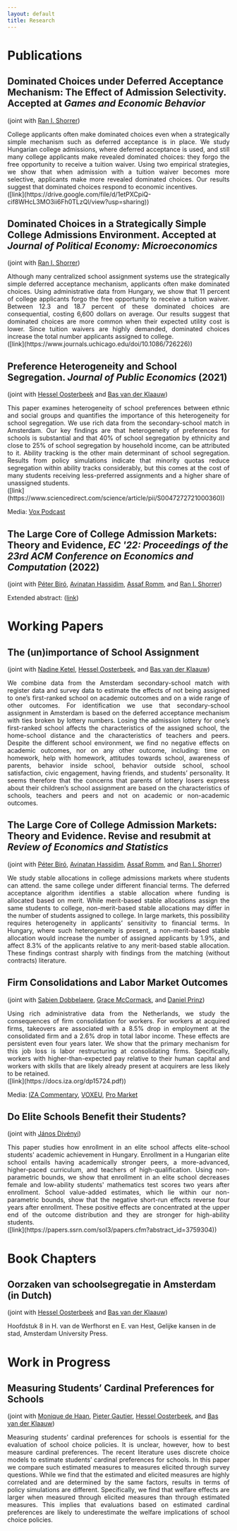 ```yaml
---
layout: default
title: Research
---
```

# Publications

## Dominated Choices under Deferred Acceptance Mechanism: The Effect of Admission Selectivity. Accepted at _Games and Economic Behavior_
(joint with [Ran I. Shorrer](http://rshorrer.weebly.com/))

<div style="text-align: justify"> College applicants often make dominated choices even when a strategically simple mechanism such as deferred acceptance is in place. 
We study Hungarian college admissions, where deferred acceptance is used, and still
many college applicants make revealed dominated choices: they forgo the free opportunity to receive a tuition waiver.  Using two empirical strategies, we show that when admission with a tuition waiver becomes more selective, applicants make more revealed dominated choices. Our results suggest that dominated choices respond to economic incentives. 

</div> ([link](https://drive.google.com/file/d/1etPXCpiQ-cif8WHcL3MO3ii6Fh0TLzQl/view?usp=sharing))

## Dominated Choices in a Strategically Simple College Admissions Environment. Accepted at _Journal of Political Economy: Microeconomics_
(joint with [Ran I. Shorrer](http://rshorrer.weebly.com/))

<div style="text-align: justify">  Although many centralized school assignment systems use the strategically simple deferred acceptance mechanism, applicants often make dominated choices. Using administrative data from Hungary, we show that 11 percent of college applicants forgo the free opportunity to receive a tuition waiver. Between 12.3 and 18.7 percent of these dominated choices are consequential, costing 6,600 dollars on average. Our results suggest that dominated choices are more common when their expected utility cost is lower. Since tuition waivers are highly demanded, dominated choices increase the total number applicants assigned to college. 

</div> ([link](https://www.journals.uchicago.edu/doi/10.1086/726226))

## Preference Heterogeneity and School Segregation. _Journal of Public Economics_ (2021)
(joint with [Hessel Oosterbeek](http://oosterbeek.economists.nl/) and [Bas van der Klaauw](http://personal.vu.nl/b.vander.klaauw/))

<div style="text-align: justify"> This paper examines heterogeneity of school preferences between ethnic and social groups and quantifies the importance of this heterogeneity for school segregation. We use rich data from the secondary-school match in Amsterdam. Our key findings are that heterogeneity of preferences for schools is substantial and that 40% of school segregation by ethnicity and close to 25% of school segregation by household income, can be attributed to it. Ability tracking is the other main determinant of school segregation. Results from policy simulations indicate that minority quotas reduce segregation within ability tracks considerably, but this comes at the cost of many students receiving less-preferred assignments and a higher share of unassigned students.

 </div> ([link](https://www.sciencedirect.com/science/article/pii/S0047272721000360)) 

Media: [Vox Podcast](https://voxeu.org/vox-talks/why-are-schools-segregated)

## The Large Core of College Admission Markets: Theory and Evidence, _EC '22: Proceedings of the 23rd ACM Conference on Economics and Computation_ (2022)
(joint with [Péter Biró](http://www.econ.core.hu/english/inst/biro.html), [Avinatan Hassidim](http://u.cs.biu.ac.il/~avinatan/), [Assaf Romm](http://assafromm.weebly.com/), and [Ran I. Shorrer](http://rshorrer.weebly.com/))

Extended abstract: ([link](https://dl.acm.org/doi/10.1145/3490486.3538369))  

# Working Papers

## The (un)importance of School Assignment
(joint with [Nadine Ketel](https://sites.google.com/site/nadineketel/), [Hessel Oosterbeek](http://oosterbeek.economists.nl/), and [Bas van der Klaauw](http://personal.vu.nl/b.vander.klaauw/))

<div style="text-align: justify"> We combine data from the Amsterdam secondary-school match with register data and survey data to estimate the effects of not being assigned to one’s first-ranked school on academic outcomes and on a wide range of other outcomes. For identification we use that secondary-school assignment in Amsterdam is based on the deferred acceptance mechanism with ties broken by lottery numbers. Losing the admission lottery for one’s first-ranked school affects the characteristics of the assigned school, the home-school distance and the characteristics of teachers and peers. Despite the different school environment, we find no negative effects on academic outcomes, nor on any other outcome, including: time on homework, help with homework, attitudes towards school, awareness of parents, behavior inside school, behavior outside school, school satisfaction, civic engagement, having friends, and students’ personality. It seems therefore that the concerns that parents of lottery losers express about their children’s school assignment are based on the characteristics of schools, teachers and peers and not on academic or non-academic outcomes. </div>

## The Large Core of College Admission Markets: Theory and Evidence. Revise and resubmit at _Review of Economics and Statistics_
(joint with [Péter Biró](http://www.econ.core.hu/english/inst/biro.html), [Avinatan Hassidim](http://u.cs.biu.ac.il/~avinatan/), [Assaf Romm](http://assafromm.weebly.com/), and [Ran I. Shorrer](http://rshorrer.weebly.com/))

<div style="text-align: justify"> We study stable allocations in college admissions markets where students can attend. the same college under different financial terms. The deferred acceptance algorithm identifies a stable allocation where funding is allocated based on merit. While merit-based stable allocations assign the same students to college, non-merit-based stable allocations may differ in the number of students assigned to college. In large markets, this possibility requires heterogeneity in applicants’ sensitivity to financial terms. In Hungary, where such heterogeneity is present, a non-merit-based stable allocation would increase the number of assigned applicants by 1.9%, and affect 8.3% of the applicants relative to any merit-based stable allocation. These findings contrast sharply with findings from the matching (without contracts) literature. </div>

## Firm Consolidations and Labor Market Outcomes
(joint with [Sabien Dobbelaere](https://sites.google.com/site/sabiendobbelaere/), [Grace McCormack](https://sites.google.com/site/gracemccormackresearch/home?authuser=0), and [Daniel Prinz](https://sites.google.com/view/danielprinz/))

<div style="text-align: justify"> Using rich administrative data from the Netherlands, we study the consequences of firm consolidation for workers. For workers at acquired firms, takeovers are associated with a 8.5% drop in employment at the consolidated firm and a 2.6% drop in total labor income. These effects are persistent even four years later. We show that the primary mechanism for this job loss is labor restructuring at consolidating firms. Specifically, workers with higher-than-expected pay relative to their human capital and workers with skills that are likely already present at acquirers are less likely to be retained. </div> ([link](https://docs.iza.org/dp15724.pdf))

Media: [IZA Commentary](https://wol.iza.org/opinions/mergers-and-the-labor-market), [VOXEU](https://cepr.org/voxeu/columns/firm-consolidation-and-labour-market-outcomes), [Pro Market](https://www.promarket.org/2023/07/31/firm-consolidations-hurt-workers-but-likely-not-because-of-market-power/)

## Do Elite Schools Benefit their Students?
(joint with [János Divényi](https://divenyijanos.github.io/))

<div style="text-align: justify">  This paper studies how enrollment in an elite school affects elite-school students' academic achievement in Hungary. Enrollment in a Hungarian elite school entails having academically stronger peers, a more-advanced, higher-paced curriculum, and teachers of high-qualification. Using non-parametric bounds, we show that enrollment in an elite school decreases female and low-ability students' mathematics test scores two years after enrollment. School value-added estimates, which lie within our non-parametric bounds, show that the negative short-run effects reverse four years after enrollment. These positive effects are concentrated at the upper end of the outcome distribution and they are stronger for high-ability students. </div> ([link](https://papers.ssrn.com/sol3/papers.cfm?abstract_id=3759304))

# Book Chapters
## Oorzaken van schoolsegregatie in Amsterdam (in Dutch)
(joint with [Hessel Oosterbeek](http://oosterbeek.economists.nl/) and [Bas van der Klaauw](http://personal.vu.nl/b.vander.klaauw/)) 

Hoofdstuk 8 in H. van de Werfhorst en E. van Hest, Gelijke kansen in de stad, Amsterdam University Press.

# Work in Progress
## Measuring Students’ Cardinal Preferences for Schools
(joint with [Monique de Haan](http://www.moniquedehaan.nl/), [Pieter Gautier](https://sites.google.com/site/pietgautier/), [Hessel Oosterbeek](http://oosterbeek.economists.nl/), and [Bas van der Klaauw](http://personal.vu.nl/b.vander.klaauw/))

<div style="text-align: justify"> Measuring students’ cardinal preferences for schools is essential for the evaluation of school choice policies. It is unclear, however, how to best measure cardinal preferences. The recent literature uses discrete choice models to estimate students’ cardinal preferences for schools. In this paper we compare such estimated measures to measures elicited through survey questions. While we find that the estimated and elicited measures are highly correlated and are determined by the same factors, results in terms of policy simulations are different. Specifically, we find that welfare effects are larger when measured through elicited measures than through estimated measures. This implies that evaluations based on estimated cardinal preferences are likely to underestimate the welfare implications of school choice policies. </div>
